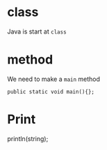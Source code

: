 # class
Java is start at `class`

# method 
We need to make a `main` method

`public static void main(){};`


# Print
println(string);
